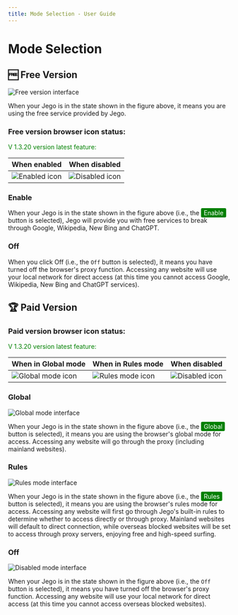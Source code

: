 ```yaml
---
title: Mode Selection - User Guide
---
```


# Mode Selection

## 🆓 Free Version

![Free version interface](/images/image_spaces_2FtaiByLw8cj0IZKJTlaiM_2Fuploads_2FNLG3eiq1aT1jbzIlJMK6_2Fimage_3.png)

When your Jego is in the state shown in the figure above, it means you are using the free service provided by Jego.

### Free version browser icon status:

<span style="color:green;">V 1.3.20 version latest feature:</span>

| When enabled | When disabled |
| --- | --- |
| ![Enabled icon](/images/image_spaces_2FtaiByLw8cj0IZKJTlaiM_2Fuploads_2FVGTFegVqSAfIWesFH8MI_2Ficon-rule-48_1.png) | ![Disabled icon](/images/image_spaces_2FtaiByLw8cj0IZKJTlaiM_2Fuploads_2F4iAsXhiVKUsFyFTfYZBk_2Ficon-off-48_2.png) |

### Enable

When your Jego is in the state shown in the figure above (i.e., the <span style="background-color:green; color:white; padding:2px 6px; border-radius:3px;">Enable</span> button is selected), Jego will provide you with free services to break through Google, Wikipedia, New Bing and ChatGPT.

### Off

When you click Off (i.e., the `Off` button is selected), it means you have turned off the browser's proxy function. Accessing any website will use your local network for direct access (at this time you cannot access Google, Wikipedia, New Bing and ChatGPT services).

## 🏆 Paid Version

### Paid version browser icon status:

<span style="color:green;">V 1.3.20 version latest feature:</span>

| When in Global mode | When in Rules mode | When disabled |
| --- | --- | --- |
| ![Global mode icon](/images/image_spaces_2FtaiByLw8cj0IZKJTlaiM_2Fuploads_2FV7GBb6vuAEgevLPNPepU_2Ficon48_3.png) | ![Rules mode icon](/images/image_spaces_2FtaiByLw8cj0IZKJTlaiM_2Fuploads_2FVGTFegVqSAfIWesFH8MI_2Ficon-rule-48_1.png) | ![Disabled icon](/images/image_spaces_2FtaiByLw8cj0IZKJTlaiM_2Fuploads_2F4iAsXhiVKUsFyFTfYZBk_2Ficon-off-48_2.png) |

### Global

![Global mode interface](/images/image_spaces_2FtaiByLw8cj0IZKJTlaiM_2Fuploads_2FK6K01ecRRkVwOVBylMbZ_2Fimage_1.png)

When your Jego is in the state shown in the figure above (i.e., the <span style="background-color:green; color:white; padding:2px 6px; border-radius:3px;">Global</span> button is selected), it means you are using the browser's global mode for access. Accessing any website will go through the proxy (including mainland websites).

### Rules

![Rules mode interface](/images/image_spaces_2FtaiByLw8cj0IZKJTlaiM_2Fuploads_2FhrnVGhPqgh111EAOaSwA_2Fimage_2.png)

When your Jego is in the state shown in the figure above (i.e., the <span style="background-color:green; color:white; padding:2px 6px; border-radius:3px;">Rules</span> button is selected), it means you are using the browser's rules mode for access. Accessing any website will first go through Jego's built-in rules to determine whether to access directly or through proxy. Mainland websites will default to direct connection, while overseas blocked websites will be set to access through proxy servers, enjoying free and high-speed surfing.

### Off

![Disabled mode interface](/images/image_spaces_2FtaiByLw8cj0IZKJTlaiM_2Fuploads_2FISwY5XX4FX2qker0nOYC_2Fimage_3.png)

When your Jego is in the state shown in the figure above (i.e., the `Off` button is selected), it means you have turned off the browser's proxy function. Accessing any website will use your local network for direct access (at this time you cannot access overseas blocked websites). 